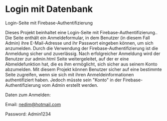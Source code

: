 # Login mit Datenbank
Login-Seite mit Firebase-Authentifizierung

Dieses Projekt beinhaltet eine Login-Seite mit Firebase-Authentifizierung.. Die Seite enthält ein Anmeldeformular, in dem Benutzer (in diesem Fall Admin) ihre E-Mail-Adresse und ihr Passwort eingeben können, um sich anzumelden. Durch die Verwendung der Firebase-Authentifizierung ist die Anmeldung sicher und zuverlässig. Nach erfolgreicher Anmeldung wird der Benutzer zur admin.html Seite weitergeleitet, auf der er eine Abmeldefunktion hat, die es ihm ermöglicht, sich sicher aus seinem Konto abzumelden. Mit diesem Projekt können Benutzer sicher auf eine bestimmte Seite zugreifen, wenn sie sich mit ihren Anmeldeinformationen authentifiziert haben. Jedoch müsste sein "Konto" in der Firebase-Authentifizierung vom Admin erstellt werden.

Daten zum Anmelden:

Email: nedim@hotmail.com

Password: Admin1234

